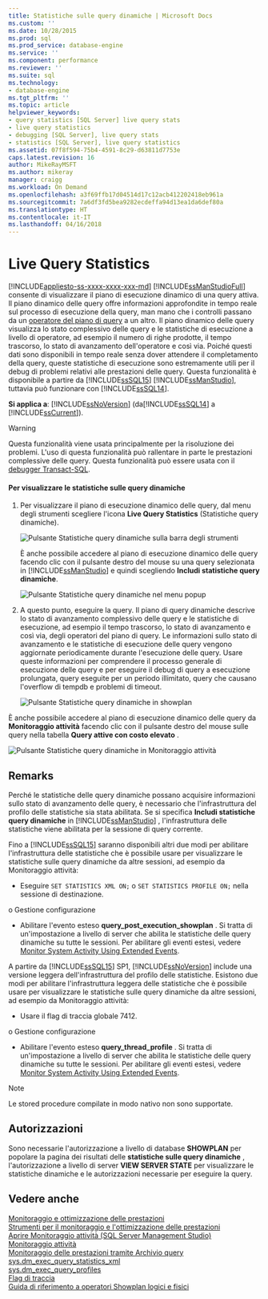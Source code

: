 ```yaml
---
title: Statistiche sulle query dinamiche | Microsoft Docs
ms.custom: ''
ms.date: 10/28/2015
ms.prod: sql
ms.prod_service: database-engine
ms.service: ''
ms.component: performance
ms.reviewer: ''
ms.suite: sql
ms.technology:
- database-engine
ms.tgt_pltfrm: ''
ms.topic: article
helpviewer_keywords:
- query statistics [SQL Server] live query stats
- live query statistics
- debugging [SQL Server], live query stats
- statistics [SQL Server], live query statistics
ms.assetid: 07f8f594-75b4-4591-8c29-d63811d7753e
caps.latest.revision: 16
author: MikeRayMSFT
ms.author: mikeray
manager: craigg
ms.workload: On Demand
ms.openlocfilehash: a3f69ffb17d04514d17c12acb412202418eb961a
ms.sourcegitcommit: 7a6df3fd5bea9282ecdeffa94d13ea1da6def80a
ms.translationtype: HT
ms.contentlocale: it-IT
ms.lasthandoff: 04/16/2018
---
```

# <a name="live-query-statistics"></a>Live Query Statistics
[!INCLUDE[appliesto-ss-xxxx-xxxx-xxx-md](../../includes/appliesto-ss-xxxx-xxxx-xxx-md.md)]
  [!INCLUDE[ssManStudioFull](../../includes/ssmanstudiofull-md.md)] consente di visualizzare il piano di esecuzione dinamico di una query attiva. Il piano dinamico delle query offre informazioni approfondite in tempo reale sul processo di esecuzione della query, man mano che i controlli passano da un [operatore del piano di query](../../relational-databases/showplan-logical-and-physical-operators-reference.md) a un altro. Il piano dinamico delle query visualizza lo stato complessivo delle query e le statistiche di esecuzione a livello di operatore, ad esempio il numero di righe prodotte, il tempo trascorso, lo stato di avanzamento dell'operatore e così via. Poiché questi dati sono disponibili in tempo reale senza dover attendere il completamento della query, queste statistiche di esecuzione sono estremamente utili per il debug di problemi relativi alle prestazioni delle query. Questa funzionalità è disponibile a partire da [!INCLUDE[ssSQL15](../../includes/sssql15-md.md)] [!INCLUDE[ssManStudio](../../includes/ssmanstudio-md.md)], tuttavia può funzionare con [!INCLUDE[ssSQL14](../../includes/sssql14-md.md)].  
  
**Si applica a**: [!INCLUDE[ssNoVersion](../../includes/ssnoversion-md.md)] (da[!INCLUDE[ssSQL14](../../includes/sssql14-md.md)] a [!INCLUDE[ssCurrent](../../includes/sscurrent-md.md)]).  
  
> [!WARNING]  
> Questa funzionalità viene usata principalmente per la risoluzione dei problemi. L'uso di questa funzionalità può rallentare in parte le prestazioni complessive delle query. Questa funzionalità può essere usata con il [debugger Transact-SQL](../../relational-databases/scripting/configure-firewall-rules-before-running-the-tsql-debugger.md).  
  
#### <a name="to-view-live-query-statistics"></a>Per visualizzare le statistiche sulle query dinamiche  
  
1.  Per visualizzare il piano di esecuzione dinamico delle query, dal menu degli strumenti scegliere l'icona **Live Query Statistics** (Statistiche query dinamiche).  
  
     ![Pulsante Statistiche query dinamiche sulla barra degli strumenti](../../relational-databases/performance/media/livequerystatstoolbar.png "Pulsante Statistiche query dinamiche sulla barra degli strumenti")  
  
     È anche possibile accedere al piano di esecuzione dinamico delle query facendo clic con il pulsante destro del mouse su una query selezionata in [!INCLUDE[ssManStudio](../../includes/ssmanstudio-md.md)] e quindi scegliendo **Includi statistiche query dinamiche**.  
  
     ![Pulsante Statistiche query dinamiche nel menu popup](../../relational-databases/performance/media/livequerystatsmenu.png "Pulsante Statistiche query dinamiche nel menu popup")  
  
2.  A questo punto, eseguire la query. Il piano di query dinamiche descrive lo stato di avanzamento complessivo delle query e le statistiche di esecuzione, ad esempio il tempo trascorso, lo stato di avanzamento e così via, degli operatori del piano di query. Le informazioni sullo stato di avanzamento e le statistiche di esecuzione delle query vengono aggiornate periodicamente durante l'esecuzione delle query. Usare queste informazioni per comprendere il processo generale di esecuzione delle query e per eseguire il debug di query a esecuzione prolungata, query eseguite per un periodo illimitato, query che causano l'overflow di tempdb e problemi di timeout.  
  
     ![Pulsante Statistiche query dinamiche in showplan](../../relational-databases/performance/media/livequerystatsplan.png "Pulsante Statistiche query dinamiche in showplan")  
  
 È anche possibile accedere al piano di esecuzione dinamico delle query da **Monitoraggio attività** facendo clic con il pulsante destro del mouse sulle query nella tabella **Query attive con costo elevato** .  
  
 ![Pulsante Statistiche query dinamiche in Monitoraggio attività](../../relational-databases/performance/media/livequerystatsactmon.png "Pulsante Statistiche query dinamiche in Monitoraggio attività")  
  
## <a name="remarks"></a>Remarks  
 Perché le statistiche delle query dinamiche possano acquisire informazioni sullo stato di avanzamento delle query, è necessario che l'infrastruttura del profilo delle statistiche sia stata abilitata. Se si specifica **Includi statistiche query dinamiche** in [!INCLUDE[ssManStudio](../../includes/ssmanstudio-md.md)] , l'infrastruttura delle statistiche viene abilitata per la sessione di query corrente. 
 
Fino a [!INCLUDE[ssSQL15](../../includes/sssql15-md.md)] saranno disponibili altri due modi per abilitare l'infrastruttura delle statistiche che è possibile usare per visualizzare le statistiche sulle query dinamiche da altre sessioni, ad esempio da Monitoraggio attività:  
  
-   Eseguire `SET STATISTICS XML ON;` o `SET STATISTICS PROFILE ON;` nella sessione di destinazione.  
  
 o Gestione configurazione  
  
-   Abilitare l'evento esteso **query_post_execution_showplan** . Si tratta di un'impostazione a livello di server che abilita le statistiche delle query dinamiche su tutte le sessioni. Per abilitare gli eventi estesi, vedere [Monitor System Activity Using Extended Events](../../relational-databases/extended-events/monitor-system-activity-using-extended-events.md).  

A partire da [!INCLUDE[ssSQL15](../../includes/sssql15-md.md)] SP1, [!INCLUDE[ssNoVersion](../../includes/ssnoversion-md.md)] include una versione leggera dell'infrastruttura del profilo delle statistiche. Esistono due modi per abilitare l'infrastruttura leggera delle statistiche che è possibile usare per visualizzare le statistiche sulle query dinamiche da altre sessioni, ad esempio da Monitoraggio attività:

-   Usare il flag di traccia globale 7412.  
  
 o Gestione configurazione  
  
-   Abilitare l'evento esteso **query_thread_profile** . Si tratta di un'impostazione a livello di server che abilita le statistiche delle query dinamiche su tutte le sessioni. Per abilitare gli eventi estesi, vedere [Monitor System Activity Using Extended Events](../../relational-databases/extended-events/monitor-system-activity-using-extended-events.md).
  
 > [!NOTE]
 > Le stored procedure compilate in modo nativo non sono supportate.  
  
## <a name="permissions"></a>Autorizzazioni  
 Sono necessarie l'autorizzazione a livello di database **SHOWPLAN** per popolare la pagina dei risultati delle **statistiche sulle query dinamiche** , l'autorizzazione a livello di server **VIEW SERVER STATE** per visualizzare le statistiche dinamiche e le autorizzazioni necessarie per eseguire la query.  
  
## <a name="see-also"></a>Vedere anche  
 [Monitoraggio e ottimizzazione delle prestazioni](../../relational-databases/performance/monitor-and-tune-for-performance.md)     
 [Strumenti per il monitoraggio e l'ottimizzazione delle prestazioni](../../relational-databases/performance/performance-monitoring-and-tuning-tools.md)     
 [Aprire Monitoraggio attività &#40;SQL Server Management Studio&#41;](../../relational-databases/performance-monitor/open-activity-monitor-sql-server-management-studio.md)     
 [Monitoraggio attività](../../relational-databases/performance-monitor/activity-monitor.md)     
 [Monitoraggio delle prestazioni tramite Archivio query](../../relational-databases/performance/monitoring-performance-by-using-the-query-store.md)     
 [sys.dm_exec_query_statistics_xml](../../relational-databases/system-dynamic-management-views/sys-dm-exec-query-statistics-xml-transact-sql.md)     
 [sys.dm_exec_query_profiles](../../relational-databases/system-dynamic-management-views/sys-dm-exec-query-profiles-transact-sql.md)     
 [Flag di traccia](../../t-sql/database-console-commands/dbcc-traceon-trace-flags-transact-sql.md)    
 [Guida di riferimento a operatori Showplan logici e fisici](../../relational-databases/showplan-logical-and-physical-operators-reference.md)
